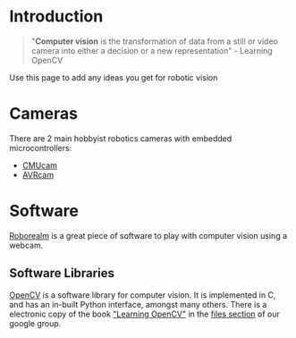 # Introduction #
> "**Computer vision** is the transformation of data from a still or video camera into either a decision or a new representation" - Learning OpenCV

Use this page to add any ideas you get for robotic vision

# Cameras #
There are 2 main hobbyist robotics cameras with embedded microcontrollers:
  * [CMUcam](http://www.cs.cmu.edu/~cmucam/)
  * [AVRcam](http://www.jrobot.net/Projects/AVRcam.html)


# Software #
[Roborealm](http://www.roborealm.com/) is a great piece of software to play with computer vision using a webcam.


## Software Libraries ##
[OpenCV](http://sourceforge.net/projects/opencvlibrary/) is a software library for computer vision. It is implemented in C, and has an in-built Python interface, amongst many others.
There is a electronic copy of the book ["Learning OpenCV"](http://www.amazon.co.uk/Learning-OpenCV-Computer-Vision-Library/dp/0596516134/ref=sr_1_1?ie=UTF8&s=books&qid=1232278953&sr=8-1) in the [files section](http://groups.google.com/group/mew-imperial-college/files) of our google group.